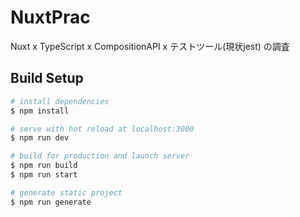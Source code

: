 # NuxtPrac

Nuxt x TypeScript x CompositionAPI x テストツール(現状jest) の調査

## Build Setup

```bash
# install dependencies
$ npm install

# serve with hot reload at localhost:3000
$ npm run dev

# build for production and launch server
$ npm run build
$ npm run start

# generate static project
$ npm run generate
```